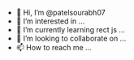 - 👋 Hi, I’m @patelsourabh07
- 👀 I’m interested in ...
- 🌱 I’m currently learning  rect js ...
- 💞️ I’m looking to collaborate on ...
- 📫 How to reach me ...

<!---
patelsourabh07/patelsourabh07 is a ✨ special ✨ repository because its `README.md` (this file) appears on your GitHub profile.
You can click the Preview link to take a look at your changes.
--->
